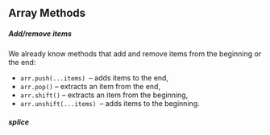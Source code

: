 <h2>Array Methods</h2>

<h5>Add/remove items</h5>

We already know methods that add and remove items from the beginning or the end:

- `arr.push(...items) `– adds items to the end,
- `arr.pop()` – extracts an item from the end,
- `arr.shift()` – extracts an item from the beginning,
- `arr.unshift(...items) `– adds items to the beginning.

<h5>splice</h5>

